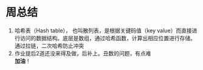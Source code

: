 # 周总结
1. 哈希表（Hash table）， 也叫散列表，是根据关键码值（key value）而直接进行访问的数据结构。底层是数组，通过哈希函数，计算出相应位置进行存储。通过拉链，二次哈希防止冲突
2. 作业提后2道还没来得及做，后补上。丑数的问题，有点难  
**加油**！